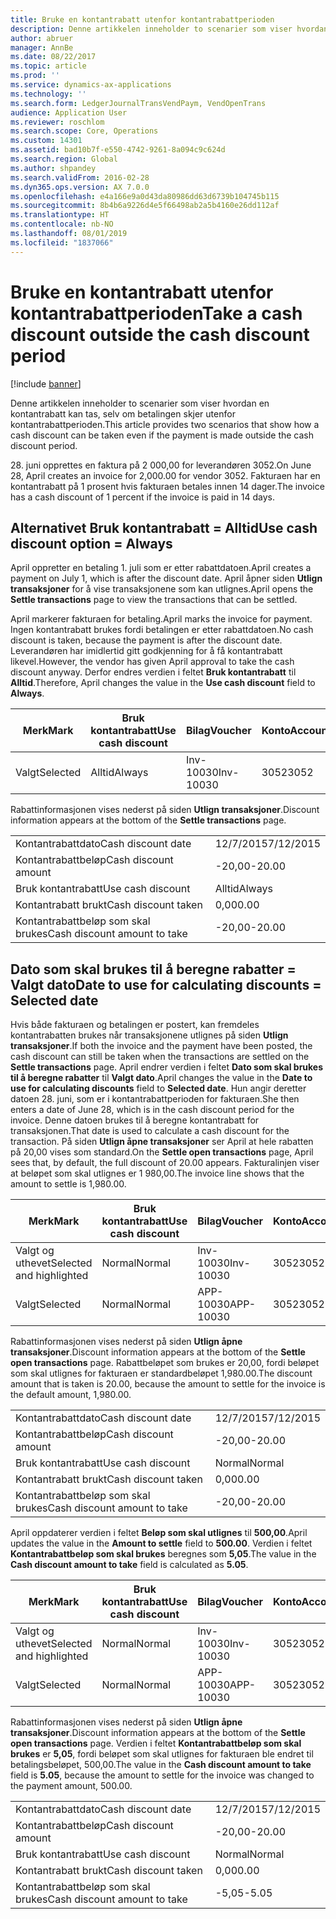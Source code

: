 ```yaml
---
title: Bruke en kontantrabatt utenfor kontantrabattperioden
description: Denne artikkelen inneholder to scenarier som viser hvordan en kontantrabatt kan tas, selv om betalingen skjer utenfor kontantrabattperioden.
author: abruer
manager: AnnBe
ms.date: 08/22/2017
ms.topic: article
ms.prod: ''
ms.service: dynamics-ax-applications
ms.technology: ''
ms.search.form: LedgerJournalTransVendPaym, VendOpenTrans
audience: Application User
ms.reviewer: roschlom
ms.search.scope: Core, Operations
ms.custom: 14301
ms.assetid: bad10b7f-e550-4742-9261-8a094c9c624d
ms.search.region: Global
ms.author: shpandey
ms.search.validFrom: 2016-02-28
ms.dyn365.ops.version: AX 7.0.0
ms.openlocfilehash: e4a166e9a0d43da80986dd63d6739b104745b115
ms.sourcegitcommit: 8b4b6a9226d4e5f66498ab2a5b4160e26dd112af
ms.translationtype: HT
ms.contentlocale: nb-NO
ms.lasthandoff: 08/01/2019
ms.locfileid: "1837066"
---
```

# <a name="take-a-cash-discount-outside-the-cash-discount-period"></a><span data-ttu-id="9158a-103">Bruke en kontantrabatt utenfor kontantrabattperioden</span><span class="sxs-lookup"><span data-stu-id="9158a-103">Take a cash discount outside the cash discount period</span></span>

[!include [banner](../includes/banner.md)]

<span data-ttu-id="9158a-104">Denne artikkelen inneholder to scenarier som viser hvordan en kontantrabatt kan tas, selv om betalingen skjer utenfor kontantrabattperioden.</span><span class="sxs-lookup"><span data-stu-id="9158a-104">This article provides two scenarios that show how a cash discount can be taken even if the payment is made outside the cash discount period.</span></span>

<span data-ttu-id="9158a-105">28. juni opprettes en faktura på 2 000,00 for leverandøren 3052.</span><span class="sxs-lookup"><span data-stu-id="9158a-105">On June 28, April creates an invoice for 2,000.00 for vendor 3052.</span></span> <span data-ttu-id="9158a-106">Fakturaen har en kontantrabatt på 1 prosent hvis fakturaen betales innen 14 dager.</span><span class="sxs-lookup"><span data-stu-id="9158a-106">The invoice has a cash discount of 1 percent if the invoice is paid in 14 days.</span></span>

## <a name="use-cash-discount-option--always"></a><span data-ttu-id="9158a-107">Alternativet Bruk kontantrabatt = Alltid</span><span class="sxs-lookup"><span data-stu-id="9158a-107">Use cash discount option = Always</span></span>
<span data-ttu-id="9158a-108">April oppretter en betaling 1. juli som er etter rabattdatoen.</span><span class="sxs-lookup"><span data-stu-id="9158a-108">April creates a payment on July 1, which is after the discount date.</span></span> <span data-ttu-id="9158a-109">April åpner siden **Utlign transaksjoner** for å vise transaksjonene som kan utlignes.</span><span class="sxs-lookup"><span data-stu-id="9158a-109">April opens the **Settle transactions** page to view the transactions that can be settled.</span></span> 

<span data-ttu-id="9158a-110">April markerer fakturaen for betaling.</span><span class="sxs-lookup"><span data-stu-id="9158a-110">April marks the invoice for payment.</span></span> <span data-ttu-id="9158a-111">Ingen kontantrabatt brukes fordi betalingen er etter rabattdatoen.</span><span class="sxs-lookup"><span data-stu-id="9158a-111">No cash discount is taken, because the payment is after the discount date.</span></span> <span data-ttu-id="9158a-112">Leverandøren har imidlertid gitt godkjenning for å få kontantrabatt likevel.</span><span class="sxs-lookup"><span data-stu-id="9158a-112">However, the vendor has given April approval to take the cash discount anyway.</span></span> <span data-ttu-id="9158a-113">Derfor endres verdien i feltet **Bruk kontantrabatt** til **Alltid**.</span><span class="sxs-lookup"><span data-stu-id="9158a-113">Therefore, April changes the value in the **Use cash discount** field to **Always**.</span></span>

| <span data-ttu-id="9158a-114">Merk</span><span class="sxs-lookup"><span data-stu-id="9158a-114">Mark</span></span>     | <span data-ttu-id="9158a-115">Bruk kontantrabatt</span><span class="sxs-lookup"><span data-stu-id="9158a-115">Use cash discount</span></span> | <span data-ttu-id="9158a-116">Bilag</span><span class="sxs-lookup"><span data-stu-id="9158a-116">Voucher</span></span>   | <span data-ttu-id="9158a-117">Konto</span><span class="sxs-lookup"><span data-stu-id="9158a-117">Account</span></span> | <span data-ttu-id="9158a-118">Kontantrabattdato</span><span class="sxs-lookup"><span data-stu-id="9158a-118">Cash discount date</span></span> | <span data-ttu-id="9158a-119">Forfallsdato</span><span class="sxs-lookup"><span data-stu-id="9158a-119">Due date</span></span>  | <span data-ttu-id="9158a-120">Faktura</span><span class="sxs-lookup"><span data-stu-id="9158a-120">Invoice</span></span> | <span data-ttu-id="9158a-121">Beløp i transaksjonsvaluta</span><span class="sxs-lookup"><span data-stu-id="9158a-121">Amount in transaction currency</span></span> | <span data-ttu-id="9158a-122">Valuta</span><span class="sxs-lookup"><span data-stu-id="9158a-122">Currency</span></span> | <span data-ttu-id="9158a-123">Beløp som skal utlignes</span><span class="sxs-lookup"><span data-stu-id="9158a-123">Amount to settle</span></span> |
|----------|-------------------|-----------|---------|--------------------|-----------|---------|--------------------------------|----------|------------------|
| <span data-ttu-id="9158a-124">Valgt</span><span class="sxs-lookup"><span data-stu-id="9158a-124">Selected</span></span> | <span data-ttu-id="9158a-125">Alltid</span><span class="sxs-lookup"><span data-stu-id="9158a-125">Always</span></span>            | <span data-ttu-id="9158a-126">Inv-10030</span><span class="sxs-lookup"><span data-stu-id="9158a-126">Inv-10030</span></span> | <span data-ttu-id="9158a-127">3052</span><span class="sxs-lookup"><span data-stu-id="9158a-127">3052</span></span>    | <span data-ttu-id="9158a-128">28/6/2015</span><span class="sxs-lookup"><span data-stu-id="9158a-128">6/28/2015</span></span>          | <span data-ttu-id="9158a-129">12/7/2015</span><span class="sxs-lookup"><span data-stu-id="9158a-129">7/12/2015</span></span> | <span data-ttu-id="9158a-130">10030</span><span class="sxs-lookup"><span data-stu-id="9158a-130">10030</span></span>   | <span data-ttu-id="9158a-131">-2 000,00</span><span class="sxs-lookup"><span data-stu-id="9158a-131">-2,000.00</span></span>                      | <span data-ttu-id="9158a-132">USD</span><span class="sxs-lookup"><span data-stu-id="9158a-132">USD</span></span>      | <span data-ttu-id="9158a-133">-1 980,00</span><span class="sxs-lookup"><span data-stu-id="9158a-133">-1,980.00</span></span>        |

<span data-ttu-id="9158a-134">Rabattinformasjonen vises nederst på siden **Utlign transaksjoner**.</span><span class="sxs-lookup"><span data-stu-id="9158a-134">Discount information appears at the bottom of the **Settle transactions** page.</span></span>

|                              |           |
|------------------------------|-----------|
| <span data-ttu-id="9158a-135">Kontantrabattdato</span><span class="sxs-lookup"><span data-stu-id="9158a-135">Cash discount date</span></span>           | <span data-ttu-id="9158a-136">12/7/2015</span><span class="sxs-lookup"><span data-stu-id="9158a-136">7/12/2015</span></span> |
| <span data-ttu-id="9158a-137">Kontantrabattbeløp</span><span class="sxs-lookup"><span data-stu-id="9158a-137">Cash discount amount</span></span>         | <span data-ttu-id="9158a-138">-20,00</span><span class="sxs-lookup"><span data-stu-id="9158a-138">-20.00</span></span>    |
| <span data-ttu-id="9158a-139">Bruk kontantrabatt</span><span class="sxs-lookup"><span data-stu-id="9158a-139">Use cash discount</span></span>            | <span data-ttu-id="9158a-140">Alltid</span><span class="sxs-lookup"><span data-stu-id="9158a-140">Always</span></span>    |
| <span data-ttu-id="9158a-141">Kontantrabatt brukt</span><span class="sxs-lookup"><span data-stu-id="9158a-141">Cash discount taken</span></span>          | <span data-ttu-id="9158a-142">0,00</span><span class="sxs-lookup"><span data-stu-id="9158a-142">0.00</span></span>      |
| <span data-ttu-id="9158a-143">Kontantrabattbeløp som skal brukes</span><span class="sxs-lookup"><span data-stu-id="9158a-143">Cash discount amount to take</span></span> | <span data-ttu-id="9158a-144">-20,00</span><span class="sxs-lookup"><span data-stu-id="9158a-144">-20.00</span></span>    |

## <a name="date-to-use-for-calculating-discounts--selected-date"></a><span data-ttu-id="9158a-145">Dato som skal brukes til å beregne rabatter = Valgt dato</span><span class="sxs-lookup"><span data-stu-id="9158a-145">Date to use for calculating discounts = Selected date</span></span>
<span data-ttu-id="9158a-146">Hvis både fakturaen og betalingen er postert, kan fremdeles kontantrabatten brukes når transaksjonene utlignes på siden **Utlign transaksjoner**.</span><span class="sxs-lookup"><span data-stu-id="9158a-146">If both the invoice and the payment have been posted, the cash discount can still be taken when the transactions are settled on the **Settle transactions** page.</span></span> <span data-ttu-id="9158a-147">April endrer verdien i feltet **Dato som skal brukes til å beregne rabatter** til **Valgt dato**.</span><span class="sxs-lookup"><span data-stu-id="9158a-147">April changes the value in the **Date to use for calculating discounts** field to **Selected date**.</span></span> <span data-ttu-id="9158a-148">Hun angir deretter datoen 28. juni, som er i kontantrabattperioden for fakturaen.</span><span class="sxs-lookup"><span data-stu-id="9158a-148">She then enters a date of June 28, which is in the cash discount period for the invoice.</span></span> <span data-ttu-id="9158a-149">Denne datoen brukes til å beregne kontantrabatt for transaksjonen.</span><span class="sxs-lookup"><span data-stu-id="9158a-149">That date is used to calculate a cash discount for the transaction.</span></span> <span data-ttu-id="9158a-150">På siden **Utlign åpne transaksjoner** ser April at hele rabatten på 20,00 vises som standard.</span><span class="sxs-lookup"><span data-stu-id="9158a-150">On the **Settle open transactions** page, April sees that, by default, the full discount of 20.00 appears.</span></span> <span data-ttu-id="9158a-151">Fakturalinjen viser at beløpet som skal utlignes er 1 980,00.</span><span class="sxs-lookup"><span data-stu-id="9158a-151">The invoice line shows that the amount to settle is 1,980.00.</span></span>

| <span data-ttu-id="9158a-152">Merk</span><span class="sxs-lookup"><span data-stu-id="9158a-152">Mark</span></span>                     | <span data-ttu-id="9158a-153">Bruk kontantrabatt</span><span class="sxs-lookup"><span data-stu-id="9158a-153">Use cash discount</span></span> | <span data-ttu-id="9158a-154">Bilag</span><span class="sxs-lookup"><span data-stu-id="9158a-154">Voucher</span></span>   | <span data-ttu-id="9158a-155">Konto</span><span class="sxs-lookup"><span data-stu-id="9158a-155">Account</span></span> | <span data-ttu-id="9158a-156">Kontantrabattdato</span><span class="sxs-lookup"><span data-stu-id="9158a-156">Cash discount date</span></span> | <span data-ttu-id="9158a-157">Forfallsdato</span><span class="sxs-lookup"><span data-stu-id="9158a-157">Due date</span></span>  | <span data-ttu-id="9158a-158">Faktura</span><span class="sxs-lookup"><span data-stu-id="9158a-158">Invoice</span></span> | <span data-ttu-id="9158a-159">Beløp i transaksjonsvaluta</span><span class="sxs-lookup"><span data-stu-id="9158a-159">Amount in transaction currency</span></span> | <span data-ttu-id="9158a-160">Valuta</span><span class="sxs-lookup"><span data-stu-id="9158a-160">Currency</span></span> | <span data-ttu-id="9158a-161">Beløp som skal utlignes</span><span class="sxs-lookup"><span data-stu-id="9158a-161">Amount to settle</span></span> |
|--------------------------|-------------------|-----------|---------|--------------------|-----------|---------|--------------------------------|----------|------------------|
| <span data-ttu-id="9158a-162">Valgt og uthevet</span><span class="sxs-lookup"><span data-stu-id="9158a-162">Selected and highlighted</span></span> | <span data-ttu-id="9158a-163">Normal</span><span class="sxs-lookup"><span data-stu-id="9158a-163">Normal</span></span>            | <span data-ttu-id="9158a-164">Inv-10030</span><span class="sxs-lookup"><span data-stu-id="9158a-164">Inv-10030</span></span> | <span data-ttu-id="9158a-165">3052</span><span class="sxs-lookup"><span data-stu-id="9158a-165">3052</span></span>    | <span data-ttu-id="9158a-166">28/6/2015</span><span class="sxs-lookup"><span data-stu-id="9158a-166">6/28/2015</span></span>          | <span data-ttu-id="9158a-167">12/7/2015</span><span class="sxs-lookup"><span data-stu-id="9158a-167">7/12/2015</span></span> | <span data-ttu-id="9158a-168">10030</span><span class="sxs-lookup"><span data-stu-id="9158a-168">10030</span></span>   | <span data-ttu-id="9158a-169">-2 000,00</span><span class="sxs-lookup"><span data-stu-id="9158a-169">-2,000.00</span></span>                      | <span data-ttu-id="9158a-170">USD</span><span class="sxs-lookup"><span data-stu-id="9158a-170">USD</span></span>      | <span data-ttu-id="9158a-171">-1 980,00</span><span class="sxs-lookup"><span data-stu-id="9158a-171">-1,980.00</span></span>        |
| <span data-ttu-id="9158a-172">Valgt</span><span class="sxs-lookup"><span data-stu-id="9158a-172">Selected</span></span>                 | <span data-ttu-id="9158a-173">Normal</span><span class="sxs-lookup"><span data-stu-id="9158a-173">Normal</span></span>            | <span data-ttu-id="9158a-174">APP-10030</span><span class="sxs-lookup"><span data-stu-id="9158a-174">APP-10030</span></span> | <span data-ttu-id="9158a-175">3052</span><span class="sxs-lookup"><span data-stu-id="9158a-175">3052</span></span>    | <span data-ttu-id="9158a-176">15/7/2015</span><span class="sxs-lookup"><span data-stu-id="9158a-176">7/15/2015</span></span>          | <span data-ttu-id="9158a-177">15/7/2015</span><span class="sxs-lookup"><span data-stu-id="9158a-177">7/15/2015</span></span> |         | <span data-ttu-id="9158a-178">500,00</span><span class="sxs-lookup"><span data-stu-id="9158a-178">500.00</span></span>                         | <span data-ttu-id="9158a-179">USD</span><span class="sxs-lookup"><span data-stu-id="9158a-179">USD</span></span>      | <span data-ttu-id="9158a-180">500,00</span><span class="sxs-lookup"><span data-stu-id="9158a-180">500.00</span></span>           |

<span data-ttu-id="9158a-181">Rabattinformasjonen vises nederst på siden **Utlign åpne transaksjoner**.</span><span class="sxs-lookup"><span data-stu-id="9158a-181">Discount information appears at the bottom of the **Settle open transactions** page.</span></span> <span data-ttu-id="9158a-182">Rabattbeløpet som brukes er 20,00, fordi beløpet som skal utlignes for fakturaen er standardbeløpet 1,980.00.</span><span class="sxs-lookup"><span data-stu-id="9158a-182">The discount amount that is taken is 20.00, because the amount to settle for the invoice is the default amount, 1,980.00.</span></span>

|                              |           |
|------------------------------|-----------|
| <span data-ttu-id="9158a-183">Kontantrabattdato</span><span class="sxs-lookup"><span data-stu-id="9158a-183">Cash discount date</span></span>           | <span data-ttu-id="9158a-184">12/7/2015</span><span class="sxs-lookup"><span data-stu-id="9158a-184">7/12/2015</span></span> |
| <span data-ttu-id="9158a-185">Kontantrabattbeløp</span><span class="sxs-lookup"><span data-stu-id="9158a-185">Cash discount amount</span></span>         | <span data-ttu-id="9158a-186">-20,00</span><span class="sxs-lookup"><span data-stu-id="9158a-186">-20.00</span></span>    |
| <span data-ttu-id="9158a-187">Bruk kontantrabatt</span><span class="sxs-lookup"><span data-stu-id="9158a-187">Use cash discount</span></span>            | <span data-ttu-id="9158a-188">Normal</span><span class="sxs-lookup"><span data-stu-id="9158a-188">Normal</span></span>    |
| <span data-ttu-id="9158a-189">Kontantrabatt brukt</span><span class="sxs-lookup"><span data-stu-id="9158a-189">Cash discount taken</span></span>          | <span data-ttu-id="9158a-190">0,00</span><span class="sxs-lookup"><span data-stu-id="9158a-190">0.00</span></span>      |
| <span data-ttu-id="9158a-191">Kontantrabattbeløp som skal brukes</span><span class="sxs-lookup"><span data-stu-id="9158a-191">Cash discount amount to take</span></span> | <span data-ttu-id="9158a-192">-20,00</span><span class="sxs-lookup"><span data-stu-id="9158a-192">-20.00</span></span>    |

<span data-ttu-id="9158a-193">April oppdaterer verdien i feltet **Beløp som skal utlignes** til **500,00**.</span><span class="sxs-lookup"><span data-stu-id="9158a-193">April updates the value in the **Amount to settle** field to **500.00**.</span></span> <span data-ttu-id="9158a-194">Verdien i feltet **Kontantrabattbeløp som skal brukes** beregnes som **5,05**.</span><span class="sxs-lookup"><span data-stu-id="9158a-194">The value in the **Cash discount amount to take** field is calculated as **5.05**.</span></span>

| <span data-ttu-id="9158a-195">Merk</span><span class="sxs-lookup"><span data-stu-id="9158a-195">Mark</span></span>                     | <span data-ttu-id="9158a-196">Bruk kontantrabatt</span><span class="sxs-lookup"><span data-stu-id="9158a-196">Use cash discount</span></span> | <span data-ttu-id="9158a-197">Bilag</span><span class="sxs-lookup"><span data-stu-id="9158a-197">Voucher</span></span>   | <span data-ttu-id="9158a-198">Konto</span><span class="sxs-lookup"><span data-stu-id="9158a-198">Account</span></span> | <span data-ttu-id="9158a-199">Dato</span><span class="sxs-lookup"><span data-stu-id="9158a-199">Date</span></span>      | <span data-ttu-id="9158a-200">Forfallsdato</span><span class="sxs-lookup"><span data-stu-id="9158a-200">Due date</span></span>  | <span data-ttu-id="9158a-201">Faktura</span><span class="sxs-lookup"><span data-stu-id="9158a-201">Invoice</span></span> | <span data-ttu-id="9158a-202">Beløp i transaksjonsvaluta</span><span class="sxs-lookup"><span data-stu-id="9158a-202">Amount in transaction currency</span></span> | <span data-ttu-id="9158a-203">Valuta</span><span class="sxs-lookup"><span data-stu-id="9158a-203">Currency</span></span> | <span data-ttu-id="9158a-204">Beløp som skal utlignes</span><span class="sxs-lookup"><span data-stu-id="9158a-204">Amount to settle</span></span> |
|--------------------------|-------------------|-----------|---------|-----------|-----------|---------|--------------------------------|----------|------------------|
| <span data-ttu-id="9158a-205">Valgt og uthevet</span><span class="sxs-lookup"><span data-stu-id="9158a-205">Selected and highlighted</span></span> | <span data-ttu-id="9158a-206">Normal</span><span class="sxs-lookup"><span data-stu-id="9158a-206">Normal</span></span>            | <span data-ttu-id="9158a-207">Inv-10030</span><span class="sxs-lookup"><span data-stu-id="9158a-207">Inv-10030</span></span> | <span data-ttu-id="9158a-208">3052</span><span class="sxs-lookup"><span data-stu-id="9158a-208">3052</span></span>    | <span data-ttu-id="9158a-209">28/6/2015</span><span class="sxs-lookup"><span data-stu-id="9158a-209">6/28/2015</span></span> | <span data-ttu-id="9158a-210">12/7/2015</span><span class="sxs-lookup"><span data-stu-id="9158a-210">7/12/2015</span></span> | <span data-ttu-id="9158a-211">10030</span><span class="sxs-lookup"><span data-stu-id="9158a-211">10030</span></span>   | <span data-ttu-id="9158a-212">2 000,00</span><span class="sxs-lookup"><span data-stu-id="9158a-212">2,000.00</span></span>                       | <span data-ttu-id="9158a-213">USD</span><span class="sxs-lookup"><span data-stu-id="9158a-213">USD</span></span>      | <span data-ttu-id="9158a-214">-500,00</span><span class="sxs-lookup"><span data-stu-id="9158a-214">-500.00</span></span>          |
| <span data-ttu-id="9158a-215">Valgt</span><span class="sxs-lookup"><span data-stu-id="9158a-215">Selected</span></span>                 | <span data-ttu-id="9158a-216">Normal</span><span class="sxs-lookup"><span data-stu-id="9158a-216">Normal</span></span>            | <span data-ttu-id="9158a-217">APP-10030</span><span class="sxs-lookup"><span data-stu-id="9158a-217">APP-10030</span></span> | <span data-ttu-id="9158a-218">3052</span><span class="sxs-lookup"><span data-stu-id="9158a-218">3052</span></span>    | <span data-ttu-id="9158a-219">15/7/2015</span><span class="sxs-lookup"><span data-stu-id="9158a-219">7/15/2015</span></span> | <span data-ttu-id="9158a-220">15/7/2015</span><span class="sxs-lookup"><span data-stu-id="9158a-220">7/15/2015</span></span> |         | <span data-ttu-id="9158a-221">500,00</span><span class="sxs-lookup"><span data-stu-id="9158a-221">500.00</span></span>                         | <span data-ttu-id="9158a-222">USD</span><span class="sxs-lookup"><span data-stu-id="9158a-222">USD</span></span>      | <span data-ttu-id="9158a-223">500,00</span><span class="sxs-lookup"><span data-stu-id="9158a-223">500.00</span></span>           |

<span data-ttu-id="9158a-224">Rabattinformasjonen vises nederst på siden **Utlign åpne transaksjoner**.</span><span class="sxs-lookup"><span data-stu-id="9158a-224">Discount information appears at the bottom of the **Settle open transactions** page.</span></span> <span data-ttu-id="9158a-225">Verdien i feltet **Kontantrabattbeløp som skal brukes** er **5,05**, fordi beløpet som skal utlignes for fakturaen ble endret til betalingsbeløpet, 500,00.</span><span class="sxs-lookup"><span data-stu-id="9158a-225">The value in the **Cash discount amount to take** field is **5.05**, because the amount to settle for the invoice was changed to the payment amount, 500.00.</span></span>

|                              |           |
|------------------------------|-----------|
| <span data-ttu-id="9158a-226">Kontantrabattdato</span><span class="sxs-lookup"><span data-stu-id="9158a-226">Cash discount date</span></span>           | <span data-ttu-id="9158a-227">12/7/2015</span><span class="sxs-lookup"><span data-stu-id="9158a-227">7/12/2015</span></span> |
| <span data-ttu-id="9158a-228">Kontantrabattbeløp</span><span class="sxs-lookup"><span data-stu-id="9158a-228">Cash discount amount</span></span>         | <span data-ttu-id="9158a-229">-20,00</span><span class="sxs-lookup"><span data-stu-id="9158a-229">-20.00</span></span>    |
| <span data-ttu-id="9158a-230">Bruk kontantrabatt</span><span class="sxs-lookup"><span data-stu-id="9158a-230">Use cash discount</span></span>            | <span data-ttu-id="9158a-231">Normal</span><span class="sxs-lookup"><span data-stu-id="9158a-231">Normal</span></span>    |
| <span data-ttu-id="9158a-232">Kontantrabatt brukt</span><span class="sxs-lookup"><span data-stu-id="9158a-232">Cash discount taken</span></span>          | <span data-ttu-id="9158a-233">0,00</span><span class="sxs-lookup"><span data-stu-id="9158a-233">0.00</span></span>      |
| <span data-ttu-id="9158a-234">Kontantrabattbeløp som skal brukes</span><span class="sxs-lookup"><span data-stu-id="9158a-234">Cash discount amount to take</span></span> | <span data-ttu-id="9158a-235">-5,05</span><span class="sxs-lookup"><span data-stu-id="9158a-235">-5.05</span></span>     |





